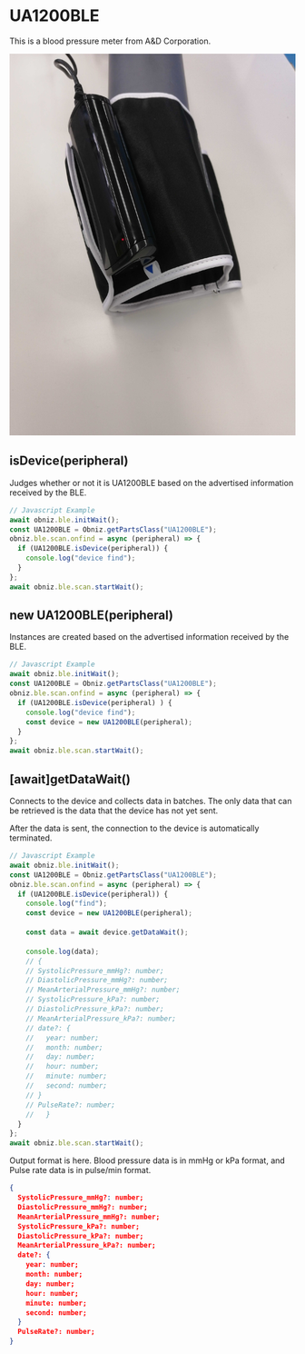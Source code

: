 # UA1200BLE
This is a blood pressure meter from A&D Corporation.

![](./image.jpg)

## isDevice(peripheral)

Judges whether or not it is UA1200BLE based on the advertised information received by the BLE.
```javascript
// Javascript Example
await obniz.ble.initWait();
const UA1200BLE = Obniz.getPartsClass("UA1200BLE");
obniz.ble.scan.onfind = async (peripheral) => {
  if (UA1200BLE.isDevice(peripheral)) {
    console.log("device find");
  }
};
await obniz.ble.scan.startWait();

```

## new UA1200BLE(peripheral)

Instances are created based on the advertised information received by the BLE.

```javascript
// Javascript Example
await obniz.ble.initWait();
const UA1200BLE = Obniz.getPartsClass("UA1200BLE");
obniz.ble.scan.onfind = async (peripheral) => {
  if (UA1200BLE.isDevice(peripheral) ) {
    console.log("device find");
    const device = new UA1200BLE(peripheral);
  }
};
await obniz.ble.scan.startWait();

```


## [await]getDataWait()

Connects to the device and collects data in batches.
The only data that can be retrieved is the data that the device has not yet sent.

After the data is sent, the connection to the device is automatically terminated.

```javascript
// Javascript Example
await obniz.ble.initWait();
const UA1200BLE = Obniz.getPartsClass("UA1200BLE");
obniz.ble.scan.onfind = async (peripheral) => {
  if (UA1200BLE.isDevice(peripheral)) {
    console.log("find");
    const device = new UA1200BLE(peripheral);
    
    const data = await device.getDataWait();
    
    console.log(data);
    // {
    // SystolicPressure_mmHg?: number;
    // DiastolicPressure_mmHg?: number;
    // MeanArterialPressure_mmHg?: number;
    // SystolicPressure_kPa?: number;
    // DiastolicPressure_kPa?: number;
    // MeanArterialPressure_kPa?: number;
    // date?: {
    //   year: number;
    //   month: number;
    //   day: number;
    //   hour: number;
    //   minute: number;
    //   second: number;
    // }
    // PulseRate?: number;
    //   }
  }
};
await obniz.ble.scan.startWait();

```


Output format is here. Blood pressure data is in mmHg or kPa format, and Pulse rate data is in pulse/min format.

```json
{
  SystolicPressure_mmHg?: number;
  DiastolicPressure_mmHg?: number;
  MeanArterialPressure_mmHg?: number;
  SystolicPressure_kPa?: number;
  DiastolicPressure_kPa?: number;
  MeanArterialPressure_kPa?: number;
  date?: {
    year: number;
    month: number;
    day: number;
    hour: number;
    minute: number;
    second: number;
  }
  PulseRate?: number;
}
```
